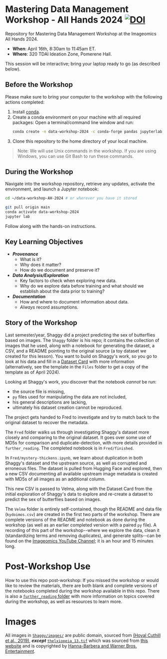# Mastering Data Management Workshop - All Hands 2024 [![DOI](https://zenodo.org/badge/784343261.svg)](https://doi.org/10.5281/zenodo.17429276)
Repository for Mastering Data Management Workshop at the Imageomics All Hands 2024.

- **When**: April 16th, 8:30am to 11:45am ET.
- **Where**: 320 TDAI Ideation Zone, Pomerene Hall.

This session will be interactive; bring your laptop ready to go (as described below).

## Before the Workshop

 Please make sure to bring your computer to the workshop with the following actions completed:
 1. Install [conda](https://conda.io/projects/conda/en/latest/user-guide/install/index.html).
 2. Create a conda environment on your machine with all required packages: Open a terminal/command line window and run:
    ```bash
    conda create -n data-workshop-2024 -c conda-forge pandas jupyterlab ipywidgets scikit-learn datasets pillow seaborn opencv -y
    ```
3. Clone this repository to the home directory of your local machine.

> Note: We will use Unix commands in the workshop. If you are using Windows, you can use Git Bash to run these commands.

## During the Workshop

Navigate into the workshop repository, retrieve any updates, activate the environment, and launch a Jupyter notebook:

```bash
cd ~/data-workshop-AH-2024 # or wherever you have it stored
```
```bash
git pull origin main
conda activate data-workshop-2024
jupyter lab
```

Follow along with the hands-on instructions.

## Key Learning Objectives

- **_Provenance_**
    - What is it?
    - Why does it matter?
    - How do we document and preserve it?
- **_Data Analysis/Exploration_**
    - Key factors to check when exploring new data.
    - Why do we explore data before training and what should we establish about the data prior to training?
- **_Documentation_**
    - How and where to document information about data.
    - _Always_ record assumptions.

## Story of the Workshop

Last semester/year, Shaggy did a project predicting the sex of butterflies based on images. The `Shaggy` folder is his repo; it contains the collection of images that he used, along with a notebook for generating the dataset, a CSV, and a README pointing to the original source (a toy dataset we created for this lesson). You want to build on Shaggy's work, so you go to look at his data and fill in a [Dataset Card](https://imageomics.github.io/Imageomics-guide/wiki-guide/HF_DatasetCard_Template_mkdocs/) with more information (alternatively, see the template in the `Files` folder to get a copy of the template as of April 2024).

Looking at Shaggy's work, you discover that the notebook _cannot_ be run:
- the source file is missing,
- `py` files used for manipulating the data are not included,
- his general descriptions are lacking,
- ultimately his dataset creation cannot be reproduced.

The project gets handed to Fred to investigate and try to match back to the original dataset to recover the metadata.

The `Fred` folder walks us through investigating Shaggy's dataset more closely and comparing to the original dataset. It goes over some use of MD5s for comparison and duplicate-detection, with more details provided in `further_reading`. The completed notebook is in `Fred/finished`.

In `Fred/mystery-thickens.ipynb`, we learn about duplication in both Shaggy's dataset and the upstream source, as well as corrupted and erroneous files. The dataset is pulled from Hugging Face and explored, then a new CSV documenting all available upstream image metadata is created with MD5s of all images as an additional column.

This new CSV is passed to Velma, along with the Dataset Card from the initial exploration of Shaggy's data to explore and re-create a dataset to predict the sex of butterflies based on images.

The `Velma` folder is entirely self-contained, though the README and data file (`kydoimos.csv`) are created in the first two parts of the workshop. There are complete versions of the README and notebook as done during the workshop (as well as an earlier completed version with a paired `py` file). A recording of this part of the workshop--where we explore the data, clean it (standardizing terms and removing duplicates), and generate splits--can be found on the [Imageomics YouTube Channel](https://www.youtube.com/@ImageomicsInstitute/videos); it is an hour and 15 minutes long.


# Post-Workshop Use

How to use this repo post-workshop: If you missed the workshop or would like to review the materials, there are both blank and complete versions of the notebooks completed during the workshop available in this repo. There is also a [`further_reading` folder](https://github.com/Imageomics/data-workshop-AH-2024/tree/main/further_reading) with more information on topics covered during the workshop, as well as resources to learn more.


# Images

All images in [`Shaggy/images/`](https://github.com/Imageomics/data-workshop-AH-2024/blob/main/Shaggy/images) are public domain, sourced from [(Hoyal Cuthill et al., 2019)](https://doi.org/10.5061/dryad.2hp1978), _**except**_ [`thelxiopeia_13.tif`](https://github.com/Imageomics/data-workshop-AH-2024/blob/main/Shaggy/images/thelxiopeia_13.tif) which was sourced from [this website](https://www.scoobydudes.com/episode-17-scoobra-kadoobra) and is copyrighted by [Hanna-Barbera and Warner Bros. Entertainment](https://scoobydoo.fandom.com/wiki/Scoobypedia:Legal_Disclaimer).

